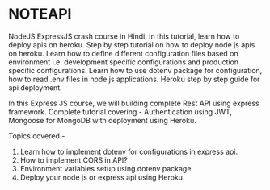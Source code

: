 # NOTEAPI

NodeJS ExpressJS crash course in Hindi. In this tutorial, learn how to deploy apis on heroku. Step by step tutorial on how to deploy node js apis on heroku. Learn how to define different configuration files based on environment i.e. development specific configurations and production specific configurations. Learn how to use dotenv package for configuration, how to read .env files in node js applications. Heroku step by step guide for api deployment.

In this Express JS course, we will building complete Rest API using express framework. Complete tutorial covering - Authentication using JWT, Mongoose for MongoDB with deployment using Heroku.

Topics covered - 
1. Learn how to implement dotenv for configurations in express api.
2. How to implement CORS in API?
3. Environment variables setup using dotenv package.
4. Deploy your node js or express api using Heroku.
